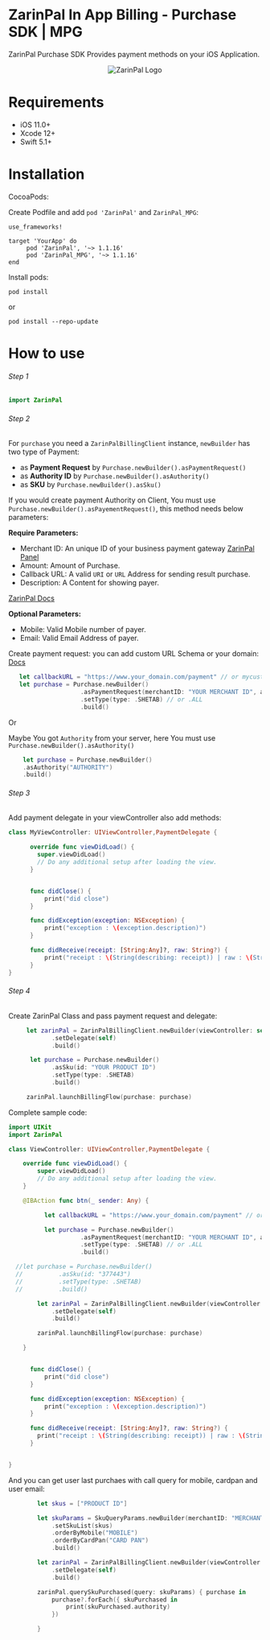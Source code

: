 # ZarinPal In App Billing - Purchase SDK | MPG

ZarinPal Purchase SDK Provides payment methods on your iOS Application.



<p align="center" width="100%">
<img src="https://avatars.githubusercontent.com/u/13906725?s=200&v=4" alt="ZarinPal Logo"/>
</p>


# Requirements

- iOS 11.0+
- Xcode 12+
- Swift 5.1+

# Installation

CocoaPods:

Create Podfile and add ```pod 'ZarinPal'``` and ```ZarinPal_MPG```:

```
use_frameworks!

target 'YourApp' do
     pod 'ZarinPal', '~> 1.1.16'
     pod 'ZarinPal_MPG', '~> 1.1.16'
end
```

Install pods:

```
pod install
```
or
```
pod install --repo-update
```

# How to use
###### Step 1

```Swift
import ZarinPal

```

###### Step 2

For `purchase` you need a `ZarinPalBillingClient` instance, `newBuilder` has two type of Payment:

*   as **Payment Request** by `Purchase.newBuilder().asPaymentRequest()`
*   as **Authority ID** by `Purchase.newBuilder().asAuthority()`
*   as **SKU** by `Purchase.newBuilder().asSku()`

If you would create payment Authority on Client, You must use `Purchase.newBuilder().asPayementRequest()`, this method needs below parameters:

**Require Parameters:**

*   Merchant ID: An unique ID of your business payment gateway [ZarinPal Panel](https://next.zarinpal.com/panel/dashboard)
*   Amount: Amount of Purchase.
*   Callback URL: A valid `URI` or `URL` Address for sending result purchase.
*   Description: A Content for showing payer.

[ZarinPal Docs](https://docs.zarinpal.com/paymentGateway/)

**Optional Parameters:**

*   Mobile: Valid Mobile number of payer.
*   Email: Valid Email Address of payer.


Create payment request:
you can add custom URL Schema or your domain: [Docs](https://developer.apple.com/documentation/xcode/defining-a-custom-url-scheme-for-your-app)


```Swift
   let callbackURL = "https://www.your_domain.com/payment" // or mycustomschema://my.app.payment
   let purchase = Purchase.newBuilder()
                    .asPaymentRequest(merchantID: "YOUR MERCHANT ID", amount: 10000, callbackURL: callbackURL, description: "Test Description for this payment")
                    .setType(type: .SHETAB) // or .ALL
                    .build()
```
Or

Maybe You got `Authority` from your server, here You must use `Purchase.newBuilder().asAuthority()`
```Swift
    let purchase = Purchase.newBuilder()
    .asAuthority("AUTHORITY")
    .build()
```   

###### Step 3

Add payment delegate in your viewController also add methods:

```Swift
class MyViewController: UIViewController,PaymentDelegate {

      override func viewDidLoad() {
        super.viewDidLoad()
        // Do any additional setup after loading the view.
      }


      func didClose() {
          print("did close")
      }

      func didException(exception: NSException) {
          print("exception : \(exception.description)")
      }

      func didReceive(receipt: [String:Any]?, raw: String?) {
          print("receipt : \(String(describing: receipt)) | raw : \(String(describing: raw)) ")
      }
}
```

###### Step 4

Create ZarinPal Class and pass payment request and delegate:

```Swift
     let zarinPal = ZarinPalBillingClient.newBuilder(viewController: self)
            .setDelegate(self)
            .build()

      let purchase = Purchase.newBuilder()
            .asSku(id: "YOUR PRODUCT ID")
            .setType(type: .SHETAB)
            .build()

     zarinPal.launchBillingFlow(purchase: purchase)
```

Complete sample code:

```Swift
import UIKit
import ZarinPal

class ViewController: UIViewController,PaymentDelegate {

    override func viewDidLoad() {
        super.viewDidLoad()
        // Do any additional setup after loading the view.
    }

    @IBAction func btn(_ sender: Any) {

          let callbackURL = "https://www.your_domain.com/payment" // or mycustomschema://my.app.payment

          let purchase = Purchase.newBuilder()
                    .asPaymentRequest(merchantID: "YOUR MERCHANT ID", amount: 10000, callbackURL: callbackURL, description: "Test Description for this payment")
                    .setType(type: .SHETAB) // or .ALL
                    .build()

  //let purchase = Purchase.newBuilder()
  //          .asSku(id: "377443")
  //          .setType(type: .SHETAB)
  //          .build()

        let zarinPal = ZarinPalBillingClient.newBuilder(viewController: self)
            .setDelegate(self)
            .build()

        zarinPal.launchBillingFlow(purchase: purchase)

    }


      func didClose() {
          print("did close")
      }

      func didException(exception: NSException) {
          print("exception : \(exception.description)")
      }

      func didReceive(receipt: [String:Any]?, raw: String?) {
        print("receipt : \(String(describing: receipt)) | raw : \(String(describing: raw)) ")
      }


}


```


And you can get user last purchaes with call query for mobile, cardpan and user email:

```Swift
        let skus = ["PRODUCT ID"]

        let skuParams = SkuQueryParams.newBuilder(merchantID: "MERCHANT CODE")
            .setSkuList(skus)
            .orderByMobile("MOBILE")
            .orderByCardPan("CARD PAN")
            .build()

        let zarinPal = ZarinPalBillingClient.newBuilder(viewController: self)
            .setDelegate(self)
            .build()

        zarinPal.querySkuPurchased(query: skuParams) { purchase in
            purchase?.forEach({ skuPurchased in
                print(skuPurchased.authority)
            })

        }

```
